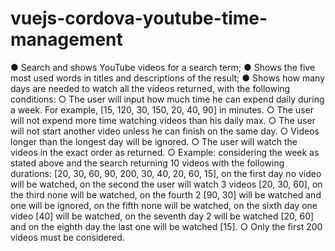 # vuejs-cordova-youtube-time-management

● Search and shows YouTube videos for a search term;
● Shows the five most used words in titles and descriptions of the result;
● Shows how many days are needed to watch all the vídeos returned, with the following
conditions:
○ The user will input how much time he can expend daily during a week. For
example, [15, 120, 30, 150, 20, 40, 90] in minutes.
○ The user will not expend more time watching videos than his daily max.
○ The user will not start another video unless he can finish on the same day.
○ Videos longer than the longest day will be ignored.
○ The user will watch the videos in the exact order as returned.
○ Example: considering the week as stated above and the search returning 10
videos with the following durations: [20, 30, 60, 90, 200, 30, 40, 20, 60, 15], on
the first day no video will be watched, on the second the user will watch 3 videos
[20, 30, 60], on the third none will be watched, on the fourth 2 [90, 30] will be
watched and one will be ignored, on the fifth none will be watched, on the sixth
day one video [40] will be watched, on the seventh day 2 will be watched [20, 60]
and on the eighth day the last one will be watched [15].
○ Only the first 200 videos must be considered.
